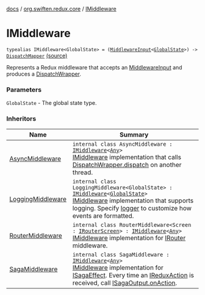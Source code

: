 [docs](../index.md) / [org.swiften.redux.core](index.md) / [IMiddleware](./-i-middleware.md)

# IMiddleware

`typealias IMiddleware<GlobalState> = (`[`MiddlewareInput`](-middleware-input/index.md)`<`[`GlobalState`](-i-middleware.md#GlobalState)`>) -> `[`DispatchMapper`](-dispatch-mapper.md) [(source)](https://github.com/protoman92/KotlinRedux/tree/master/common/common-core/src/main/kotlin/org/swiften/redux/core/Middleware.kt#L17)

Represents a Redux middleware that accepts an [MiddlewareInput](-middleware-input/index.md) and produces a
[DispatchWrapper](-dispatch-wrapper/index.md).

### Parameters

`GlobalState` - The global state type.

### Inheritors

| Name | Summary |
|---|---|
| [AsyncMiddleware](../org.swiften.redux.async/-async-middleware/index.md) | `internal class AsyncMiddleware : `[`IMiddleware`](./-i-middleware.md)`<`[`Any`](https://kotlinlang.org/api/latest/jvm/stdlib/kotlin/-any/index.html)`>`<br>[IMiddleware](./-i-middleware.md) implementation that calls [DispatchWrapper.dispatch](-dispatch-wrapper/dispatch.md) on another thread. |
| [LoggingMiddleware](-logging-middleware/index.md) | `internal class LoggingMiddleware<GlobalState> : `[`IMiddleware`](./-i-middleware.md)`<`[`GlobalState`](-logging-middleware/index.md#GlobalState)`>`<br>[IMiddleware](./-i-middleware.md) implementation that supports logging. Specify [logger](-logging-middleware/logger.md) to customize how events are formatted. |
| [RouterMiddleware](-router-middleware/index.md) | `internal class RouterMiddleware<Screen : `[`IRouterScreen`](-i-router-screen.md)`> : `[`IMiddleware`](./-i-middleware.md)`<`[`Any`](https://kotlinlang.org/api/latest/jvm/stdlib/kotlin/-any/index.html)`>`<br>[IMiddleware](./-i-middleware.md) implementation for [IRouter](-i-router/index.md) middleware. |
| [SagaMiddleware](../org.swiften.redux.saga.common/-saga-middleware/index.md) | `internal class SagaMiddleware : `[`IMiddleware`](./-i-middleware.md)`<`[`Any`](https://kotlinlang.org/api/latest/jvm/stdlib/kotlin/-any/index.html)`>`<br>[IMiddleware](./-i-middleware.md) implementation for [ISagaEffect](../org.swiften.redux.saga.common/-i-saga-effect.md). Every time an [IReduxAction](-i-redux-action.md) is received, call [ISagaOutput.onAction](../org.swiften.redux.saga.common/-i-saga-output/on-action.md). |
